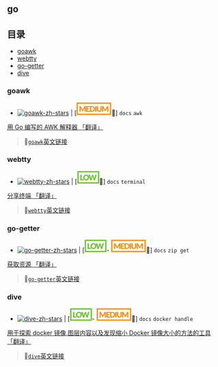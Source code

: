 ## go

## 目录

<!-- START doctoc generated TOC please keep comment here to allow auto update -->
<!-- DON'T EDIT THIS SECTION, INSTEAD RE-RUN doctoc TO UPDATE -->


- [goawk](#goawk)
- [webtty](#webtty)
- [go-getter](#go-getter)
- [dive](#dive)

<!-- END doctoc generated TOC please keep comment here to allow auto update -->

### goawk

- [![goawk-zh-stars]][goawk-zh] | [![medium](./medium.svg)📖] `docs` `awk`

[ 用 Go 编写的 AWK 解释器 「翻译」][goawk-zh]

> 🔗[`goawk`英文链接](https://github.com/benhoyt/goawk)

[goawk-zh-stars]: https://img.shields.io/github/stars/chinanf-boy/goawk-zh.svg
[goawk-zh]: https://github.com/chinanf-boy/goawk-zh

### webtty

- [![webtty-zh-stars]][webtty-zh] | [![low](./low.svg)📖] `docs` `terminal`

[ 分享终端 「翻译」][webtty-zh]

> 🔗[`webtty`英文链接](https://github.com/maxmcd/webtty)

[webtty-zh-stars]: https://img.shields.io/github/stars/chinanf-boy/webtty-zh.svg
[webtty-zh]: https://github.com/chinanf-boy/webtty-zh

### go-getter

- [![go-getter-zh-stars]][go-getter-zh] | [![low](./low.svg)- ![medium](./medium.svg)📖] `docs` `zip get`

[ 获取资源 「翻译」][go-getter-zh]

> 🔗[`go-getter`英文链接](https://github.com/hashicorp/go-getter)

[go-getter-zh-stars]: https://img.shields.io/github/stars/chinanf-boy/go-getter-zh.svg
[go-getter-zh]: https://github.com/chinanf-boy/go-getter-zh

### dive

- [![dive-zh-stars]][dive-zh] | [![low](./low.svg)- ![medium](./medium.svg)📖] `docs` `docker handle`

[ 用于探索 docker 镜像,图层内容以及发现缩小 Docker 镜像大小的方法的工具 「翻译」][dive-zh]

> 🔗[`dive`英文链接](https://github.com/wagoodman/dive)

[dive-zh-stars]: https://img.shields.io/github/stars/chinanf-boy/dive-zh.svg
[dive-zh]: https://github.com/chinanf-boy/dive-zh
